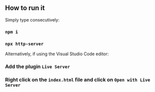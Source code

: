 ## How to run it

Simply type consecutively:

### `npm i`
### `npx http-server`

Alternatively, if using the Visual Studio Code editor:

### Add the plugin `Live Server`
### Right click on the `index.html` file and click on `Open with Live Server`